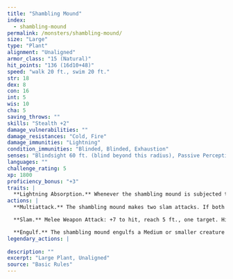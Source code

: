 ```yaml
---
title: "Shambling Mound"
index:
  - shambling-mound
permalink: /monsters/shambling-mound/
size: "Large"
type: "Plant"
alignment: "Unaligned"
armor_class: "15 (Natural)"
hit_points: "136 (16d10+48)"
speed: "walk 20 ft., swim 20 ft."
str: 18
dex: 8
con: 16
int: 5
wis: 10
cha: 5
saving_throws: ""
skills: "Stealth +2"
damage_vulnerabilities: ""
damage_resistances: "Cold, Fire"
damage_immunities: "Lightning"
condition_immunities: "Blinded, Blinded, Exhaustion"
senses: "Blindsight 60 ft. (blind beyond this radius), Passive Perception 10"
languages: ""
challenge_rating: 5
xp: 1800
proficiency_bonus: "+3"
traits: |
  **Lightning Absorption.** Whenever the shambling mound is subjected to lightning damage, it takes no damage and regains a number of hit points equal to the lightning damage dealt.
actions: |
  **Multiattack.** The shambling mound makes two slam attacks. If both attacks hit a Medium or smaller target, the target is grappled (escape DC 14), and the shambling mound uses its Engulf on it.

  **Slam.** Melee Weapon Attack: +7 to hit, reach 5 ft., one target. Hit: 13 (2d8 + 4) bludgeoning damage.

  **Engulf.** The shambling mound engulfs a Medium or smaller creature grappled by it. The engulfed target is blinded, restrained, and unable to breathe, and it must succeed on a DC 14 Constitution saving throw at the start of each of the mound's turns or take 13 (2d8 + 4) bludgeoning damage. If the mound moves, the engulfed target moves with it. The mound can have only one creature engulfed at a time.  
legendary_actions: |
  
description: ""
excerpt: "Large Plant, Unaligned"
source: "Basic Rules"
---
```

